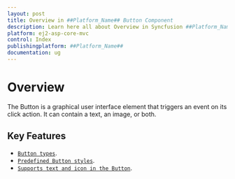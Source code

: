 ```yaml
---
layout: post
title: Overview in ##Platform_Name## Button Component
description: Learn here all about Overview in Syncfusion ##Platform_Name## Button component and more.
platform: ej2-asp-core-mvc
control: Index
publishingplatform: ##Platform_Name##
documentation: ug
---
```


# Overview

The Button is a graphical user interface element that triggers an event on its click action. It can contain a text, an image, or both.

## Key Features

* [`Button types`](types-and-styles#button-types).
* [`Predefined Button styles`](types-and-styles#button-styles).
* [`Supports text and icon in the Button`](types-and-styles#icons).
